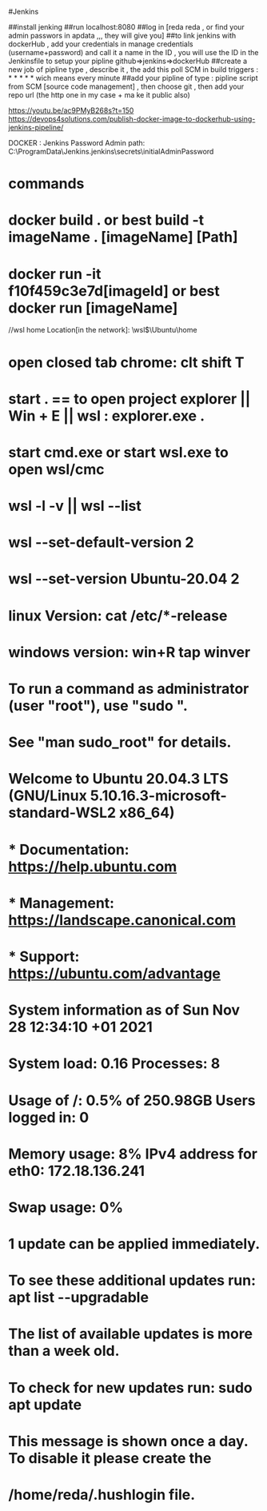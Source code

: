 #Jenkins

##install jenking 
##run localhost:8080
##log in [reda reda , or find your admin passwors in apdata ,,, they will give you]
##to link jenkins with dockerHub , add your  credentials in manage credentials (username+password) and call it a name in the ID , you will use the ID in the Jenkinsfile to setup your pipline github=>jenkins=>dockerHub
##create a new job of pipline type , describe it , the add this  poll SCM in build triggers : * * * * *
wich means every minute
##add your pipline of type : pipline script from SCM [source code management] , then choose git , then add your repo url (the http one in my case + ma ke it public also)


<!-- another short one  -->
https://youtu.be/ac9PMyB268s?t=150
https://devops4solutions.com/publish-docker-image-to-dockerhub-using-jenkins-pipeline/




DOCKER :
Jenkins Password Admin path: 
C:\ProgramData\Jenkins\.jenkins\secrets\initialAdminPassword

# commands
# docker build .  or best build -t imageName . [imageName] [Path]
# docker run -it f10f459c3e7d[imageId] or best docker run [imageName]

//wsl home Location[in the network]: \\wsl$\Ubuntu\home

# open closed tab chrome: clt shift T
# start . == to open project explorer || Win + E || wsl : explorer.exe .
# start cmd.exe or start wsl.exe to open wsl/cmc
# wsl -l -v || wsl --list
# wsl --set-default-version 2
# wsl --set-version Ubuntu-20.04 2
# linux Version: cat /etc/*-release
# windows version: win+R tap winver




# To run a command as administrator (user "root"), use "sudo <command>".
# See "man sudo_root" for details.

# Welcome to Ubuntu 20.04.3 LTS (GNU/Linux 5.10.16.3-microsoft-standard-WSL2 x86_64)

#  * Documentation:  https://help.ubuntu.com
#  * Management:     https://landscape.canonical.com
#  * Support:        https://ubuntu.com/advantage

#   System information as of Sun Nov 28 12:34:10 +01 2021

#   System load:  0.16               Processes:             8
#   Usage of /:   0.5% of 250.98GB   Users logged in:       0
#   Memory usage: 8%                 IPv4 address for eth0: 172.18.136.241
#   Swap usage:   0%

# 1 update can be applied immediately.
# To see these additional updates run: apt list --upgradable


# The list of available updates is more than a week old.
# To check for new updates run: sudo apt update


# This message is shown once a day. To disable it please create the
# /home/reda/.hushlogin file.